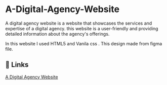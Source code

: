 # A-Digital-Agency-Website

A digital agency website is a website that showcases the services and expertise of a digital agency. this website is a user-friendly and providing detailed information about the agency's offerings.

 In this website I used HTML5 and Vanila css . This design made from figma file.


## 🔗 Links

[A Digital Agency Website](https://habibaferdausi.github.io/A-Digital-Agency-Website)
